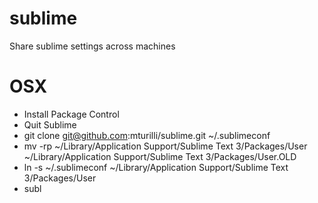 # sublime
Share sublime settings across machines

# OSX

- Install Package Control
- Quit Sublime
- git clone git@github.com:mturilli/sublime.git ~/.sublimeconf
- mv -rp ~/Library/Application Support/Sublime Text 3/Packages/User ~/Library/Application Support/Sublime Text 3/Packages/User.OLD
- ln -s ~/.sublimeconf ~/Library/Application Support/Sublime Text 3/Packages/User
- subl
